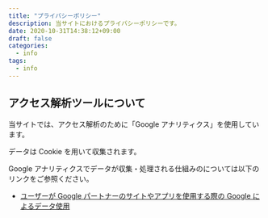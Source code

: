 ```yaml
---
title: "プライバシーポリシー"
description: 当サイトにおけるプライバシーポリシーです。
date: 2020-10-31T14:38:12+09:00
draft: false
categories:
  - info
tags:
  - info
---
```


## アクセス解析ツールについて

当サイトでは、アクセス解析のために「Google アナリティクス」を使用しています。

データは Cookie を用いて収集されます。

Google アナリティクスでデータが収集・処理される仕組みのについては以下のリンクをご参照ください。

- [ユーザーが Google パートナーのサイトやアプリを使用する際の Google によるデータ使用](https://policies.google.com/technologies/partner-sites?hl=ja)


